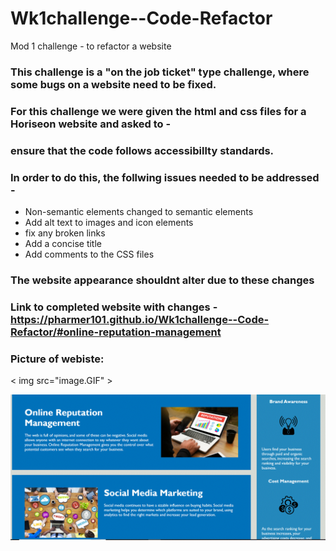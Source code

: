 # Wk1challenge--Code-Refactor
Mod 1 challenge - to refactor a website 

### This challenge is a "on the job ticket" type challenge, where some bugs on a website need to be fixed.

### For this challenge we were given the html and css files for a Horiseon website and asked to - 
### ensure that the code follows accessibillty standards.

### In order to do this, the follwing issues needed to be addressed - 

* Non-semantic elements changed to semantic elements
* Add alt text to images and icon elements
* fix any broken links
* Add a concise title
* Add comments to the CSS files 

### The website appearance shouldnt alter due to these changes

### Link to completed website with changes - https://pharmer101.github.io/Wk1challenge--Code-Refactor/#online-reputation-management

### Picture of webiste:





< img src="image.GIF" >



![](image.gif)

